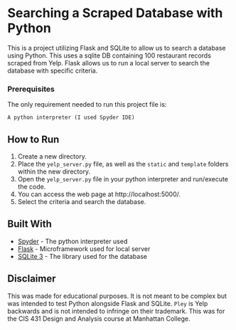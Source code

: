 # Searching a Scraped Database with Python
This is a project utilizing Flask and SQLite to allow us to search a database using Python. This uses a sqlite DB containing 100 restaurant records scraped from Yelp. Flask allows us to run a local server to search the database with specific criteria. 

### Prerequisites
The only requirement needed to run this project file is:
```
A python interpreter (I used Spyder IDE)
```

## How to Run
1. Create a new directory.
2. Place the ```yelp_server.py``` file, as well as the ```static``` and ```template``` folders within the new directory.
3. Open the ```yelp_server.py``` file in your python interpreter and run/execute the code.
4. You can access the web page at http://localhost:5000/.
5. Select the criteria and search the database. 

## Built With
* [Spyder](https://www.spyder-ide.org/) - The python interpreter used
* [Flask](http://flask.pocoo.org/) - Microframework used for local server
* [SQLite 3](https://www.sqlite.org/index.html) - The library used for the database

## Disclaimer
This was made for educational purposes. It is not meant to be complex but was intended to test Python alongside Flask and SQLite. `Pley` is Yelp backwards and is not intended to infringe on their trademark. This was for the CIS 431 Design and Analysis course at Manhattan College.

